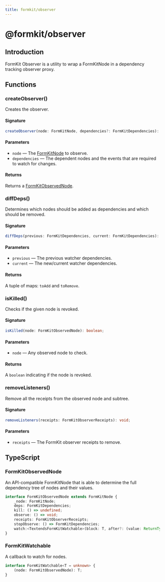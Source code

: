 ```yaml
---
title: formkit/observer
---
```


# @formkit/observer

<page-toc></page-toc>

## Introduction

FormKit Observer is a utility to wrap a FormKitNode in a dependency tracking observer proxy.

## Functions

### createObserver()

Creates the observer.

#### Signature

<client-only>

```typescript
createObserver(node: FormKitNode, dependencies?: FormKitDependencies): FormKitObservedNode;
```

</client-only>

#### Parameters

- `node` — The [FormKitNode](/api-reference/formkit-core#formkitnode) to observe.
- `dependencies` — The dependent nodes and the events that are required to watch for changes.

#### Returns

 Returns a [FormKitObservedNode](/api-reference/formkit-observer#formkitobservednode).

### diffDeps()

Determines which nodes should be added as dependencies and which should be removed.

#### Signature

<client-only>

```typescript
diffDeps(previous: FormKitDependencies, current: FormKitDependencies): [FormKitDependencies, FormKitDependencies];
```

</client-only>

#### Parameters

- `previous` — The previous watcher dependencies.
- `current` — The new/current watcher dependencies.

#### Returns

 A tuple of maps: `toAdd` and `toRemove`.

### isKilled()

Checks if the given node is revoked.

#### Signature

<client-only>

```typescript
isKilled(node: FormKitObservedNode): boolean;
```

</client-only>

#### Parameters

- `node` — Any observed node to check.

#### Returns

 A `boolean` indicating if the node is revoked.

### removeListeners()

Remove all the receipts from the observed node and subtree.

#### Signature

<client-only>

```typescript
removeListeners(receipts: FormKitObserverReceipts): void;
```

</client-only>

#### Parameters

- `receipts` — The FormKit observer receipts to remove.

## TypeScript

### FormKitObservedNode

An API-compatible FormKitNode that is able to determine the full dependency tree of nodes and their values.

<client-only>

```typescript
interface FormKitObservedNode extends FormKitNode {
    _node: FormKitNode;
    deps: FormKitDependencies;
    kill: () => undefined;
    observe: () => void;
    receipts: FormKitObserverReceipts;
    stopObserve: () => FormKitDependencies;
    watch:<TextendsFormKitWatchable>(block: T, after?: (value: ReturnType<T>) => void) => void;
}
```

</client-only>

### FormKitWatchable

A callback to watch for nodes.

<client-only>

```typescript
interface FormKitWatchable<T = unknown> {
    (node: FormKitObservedNode): T;
}
```

</client-only>
